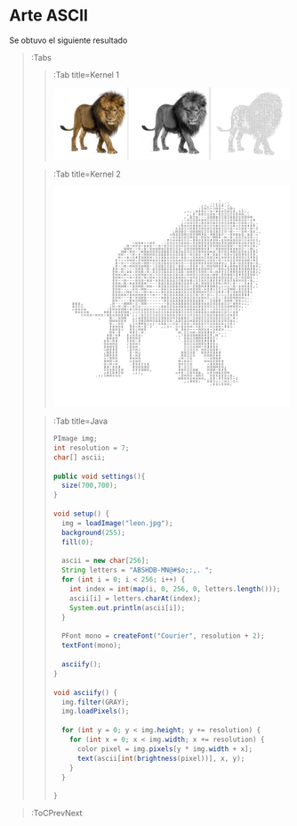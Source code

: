 # Arte ASCII
Se obtuvo el siguiente resultado

> :Tabs
> > :Tab title=Kernel 1
> > 
> > ![Proceso Imagen a ASCII](/docs/sketches/ResultadoArteAscii.PNG)
>
> > :Tab title=Kernel 2
> > 
> > ![Imagen ASCII](/docs/sketches/ResultadoArteAscii2.PNG)
>
> > :Tab title=Java
> >
> > ```java
> > PImage img;
> > int resolution = 7;
> > char[] ascii;
> >  
> > public void settings(){
> >   size(700,700);
> > }
> >  
> > void setup() {
> >   img = loadImage("leon.jpg");
> >   background(255);
> >   fill(0);
> >   
> >   ascii = new char[256];
> >   String letters = "ABSHDB-MN@#$o;:,. ";
> >   for (int i = 0; i < 256; i++) {
> >     int index = int(map(i, 0, 256, 0, letters.length()));
> >     ascii[i] = letters.charAt(index);
> >     System.out.println(ascii[i]);
> >   }
> >  
> >   PFont mono = createFont("Courier", resolution + 2);
> >   textFont(mono);
> >  
> >   asciify();
> > }
> > 
> > void asciify() {
> >   img.filter(GRAY);
> >   img.loadPixels();
> >   
> >   for (int y = 0; y < img.height; y += resolution) {
> >     for (int x = 0; x < img.width; x += resolution) {
> >       color pixel = img.pixels[y * img.width + x];
> >       text(ascii[int(brightness(pixel))], x, y);
> >     }
> >   }
> >   
> > }
> > ```

> :ToCPrevNext